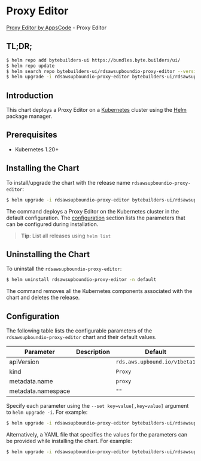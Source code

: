 # Proxy Editor

[Proxy Editor by AppsCode](https://byte.builders) - Proxy Editor

## TL;DR;

```bash
$ helm repo add bytebuilders-ui https://bundles.byte.builders/ui/
$ helm repo update
$ helm search repo bytebuilders-ui/rdsawsupboundio-proxy-editor --version=v0.4.18
$ helm upgrade -i rdsawsupboundio-proxy-editor bytebuilders-ui/rdsawsupboundio-proxy-editor -n default --create-namespace --version=v0.4.18
```

## Introduction

This chart deploys a Proxy Editor on a [Kubernetes](http://kubernetes.io) cluster using the [Helm](https://helm.sh) package manager.

## Prerequisites

- Kubernetes 1.20+

## Installing the Chart

To install/upgrade the chart with the release name `rdsawsupboundio-proxy-editor`:

```bash
$ helm upgrade -i rdsawsupboundio-proxy-editor bytebuilders-ui/rdsawsupboundio-proxy-editor -n default --create-namespace --version=v0.4.18
```

The command deploys a Proxy Editor on the Kubernetes cluster in the default configuration. The [configuration](#configuration) section lists the parameters that can be configured during installation.

> **Tip**: List all releases using `helm list`

## Uninstalling the Chart

To uninstall the `rdsawsupboundio-proxy-editor`:

```bash
$ helm uninstall rdsawsupboundio-proxy-editor -n default
```

The command removes all the Kubernetes components associated with the chart and deletes the release.

## Configuration

The following table lists the configurable parameters of the `rdsawsupboundio-proxy-editor` chart and their default values.

|     Parameter      | Description |                 Default                 |
|--------------------|-------------|-----------------------------------------|
| apiVersion         |             | <code>rds.aws.upbound.io/v1beta1</code> |
| kind               |             | <code>Proxy</code>                      |
| metadata.name      |             | <code>proxy</code>                      |
| metadata.namespace |             | <code>""</code>                         |


Specify each parameter using the `--set key=value[,key=value]` argument to `helm upgrade -i`. For example:

```bash
$ helm upgrade -i rdsawsupboundio-proxy-editor bytebuilders-ui/rdsawsupboundio-proxy-editor -n default --create-namespace --version=v0.4.18 --set apiVersion=rds.aws.upbound.io/v1beta1
```

Alternatively, a YAML file that specifies the values for the parameters can be provided while
installing the chart. For example:

```bash
$ helm upgrade -i rdsawsupboundio-proxy-editor bytebuilders-ui/rdsawsupboundio-proxy-editor -n default --create-namespace --version=v0.4.18 --values values.yaml
```
